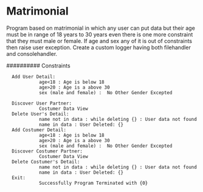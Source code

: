 # Matrimonial
Program based on matrimonial in which any user can put data but their age must be in range of 18 years to 30 years
even there is one more constraint that they must male or female. If age and sex any of it is out of constraints then
raise user exception. Create a custom logger having both filehandler and consolehandler.


########## Constraints
      
      
      Add User Detail:
                age<18 : Age is below 18
                age>20 : Age is a above 30 
                sex (male and female) :  No Other Gender Excepted

      Discover User Partner:
                Costumer Data View
      Delete User's Detail:
                name not in data : while deleting {} : User data not found
                name in data : User Deleted: {}
      Add Costumer Detail:
                age<18 : Age is below 18
                age>20 : Age is a above 30
                sex (male and female) :  No Other Gender Excepted
      Discover Costumer Partner:
                Costumer Data View
      Delete Costumer's Detail:
                name not in data : while deleting {} : User data not found
                name in data : User Deleted: {}
      Exit:
                Successfully Program Terminated with {0}
      
